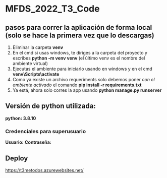 # MFDS_2022_T3_Code

## pasos para correr la aplicación de forma local (solo se hace la primera vez que lo descargas)

1. Eliminar la carpeta **venv**
2. En el cmd si usas windows, te diriges a la carpeta del proyecto y escribes **python -m venv venv** (el último venv es el nombre del ambiente virtual)
3. Ejecutas el ambiente para iniciarlo usando en windows y en el cmd **venv\Scripts\activate**
4. Como ya existe un archivo requeriments solo debemos poner *con el ambiente activado* el comando **pip install -r requirements.txt** 
5. Ya está,  ahora solo corres la app usando **python manage.py runserver**

## Versión de python utilizada: 
**python: 3.8.10**

### Credenciales para superusuario
**Usuario:** 
**Contraseña:** 

## Deploy
https://t3metodos.azurewebsites.net/
